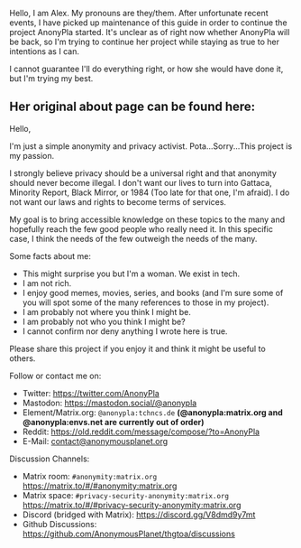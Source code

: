 Hello, I am Alex. My pronouns are they/them. After unfortunate recent events, I have picked up maintenance of this guide in order to continue the project AnonyPla started. It's unclear as of right now whether AnonyPla will be back, so I'm trying to continue her project while staying as true to her intentions as I can.

I cannot guarantee I'll do everything right, or how she would have done it, but I'm trying my best.

Her original about page can be found here:
---

Hello,

I'm just a simple anonymity and privacy activist. Pota...Sorry...This project is my passion.

I strongly believe privacy should be a universal right and that anonymity should never become illegal. I don't want our lives to turn into Gattaca, Minority Report, Black Mirror, or 1984 (Too late for that one, I'm afraid). I do not want our laws and rights to become terms of services.

My goal is to bring accessible knowledge on these topics to the many and hopefully reach the few good people who really need it. In this specific case, I think the needs of the few outweigh the needs of the many.

Some facts about me:
- This might surprise you but I'm a woman. We exist in tech.
- I am not rich.
- I enjoy good memes, movies, series, and books (and I'm sure some of you will spot some of the many references to those in my project).
- I am probably not where you think I might be.
- I am probably not who you think I might be?
- I cannot confirm nor deny anything I wrote here is true.

Please share this project if you enjoy it and think it might be useful to others.

Follow or contact me on: 
- Twitter: <https://twitter.com/AnonyPla>
- Mastodon: <https://mastodon.social/@anonypla>
- Element/Matrix.org: ```@anonypla:tchncs.de``` **(@anonypla:matrix.org and @anonypla:envs.net are currently out of order)**
- Reddit: <https://old.reddit.com/message/compose/?to=AnonyPla>
- E-Mail: <contact@anonymousplanet.org>

Discussion Channels:
- Matrix room: ```#anonymity:matrix.org``` <https://matrix.to/#/#anonymity:matrix.org>
- Matrix space: ```#privacy-security-anonymity:matrix.org``` <https://matrix.to/#/#privacy-security-anonymity:matrix.org>
- Discord (bridged with Matrix): <https://discord.gg/V8dmd9y7mt>
- Github Discussions: <https://github.com/AnonymousPlanet/thgtoa/discussions>
